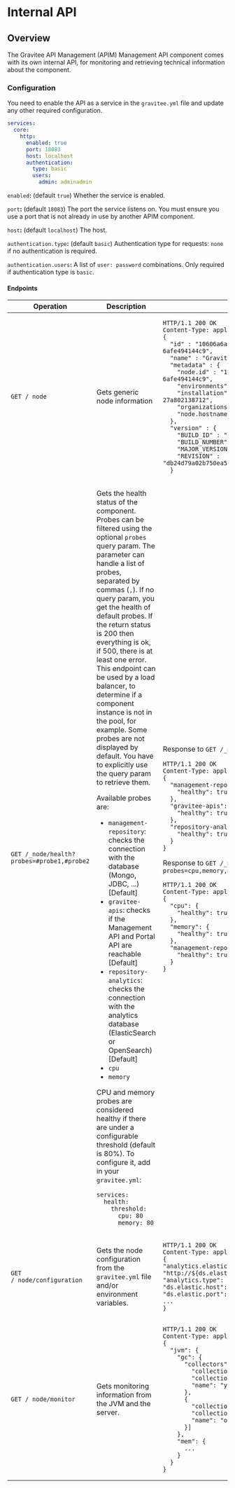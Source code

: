 # Internal API

## Overview

The Gravitee API Management (APIM) Management API component comes with its own internal API, for monitoring and retrieving technical information about the component.

### Configuration

You need to enable the API as a service in the `gravitee.yml` file and update any other required configuration.

```yaml
services:
  core:
    http:
      enabled: true
      port: 18083
      host: localhost
      authentication:
        type: basic
        users:
          admin: adminadmin
```

`enabled`**:** (default `true`) Whether the service is enabled.

`port`**:** (default `18083`) The port the service listens on. You must ensure you use a port that is not already in use by another APIM component.

`host`**:** (default `localhost`) The host.

`authentication.type`**:** (default `basic`) Authentication type for requests: `none` if no authentication is required.

`authentication.users`**:** A list of `user: password` combinations. Only required if authentication type is `basic`.

#### Endpoints
<table data-full-width="true">
  <thead>
    <tr>
      <th>Operation</th>
      <th>Description</th>
      <th>Example</th>
    </tr>
  </thead>
  <tbody>
    <tr>
      <td>
        <pre data-overflow="wrap"><code>GET /_node</code></pre>
      </td>
      <td>
        Gets generic node information
      </td>
      <td>
        <pre data-overflow="wrap"><code>HTTP/1.1 200 OK
Content-Type: application/json
{
  "id" : "10606a6a-fe49-4144-a06a-6afe494144c9",
  "name" : "Gravitee.io - Rest APIs",
  "metadata" : {
    "node.id" : "10606a6a-fe49-4144-a06a-6afe494144c9",
    "environments" : [ ],
    "installation" : "257ee127-a802-4387-bee1-27a802138712",
    "organizations" : [ ],
    "node.hostname" : "my-host"
  },
  "version" : {
    "BUILD_ID" : "547139",
    "BUILD_NUMBER" : "547139",
    "MAJOR_VERSION" : "4.1.6",
    "REVISION" : "db24d79a02b750ea5691d169d5c95032c1fc5a45"
  }</code></pre>
      </td>
    </tr>
    <tr>
      <td>
        <pre data-overflow="wrap"><code>GET /_node/health?probes=#probe1,#probe2</code></pre>
      </td>
      <td>
        <p>Gets the health status of the component. Probes can be filtered using the optional <code>probes</code> query
          param. The parameter can handle a list of probes, separated by commas (<code>,</code>). If no query param, you
          get the health of default probes. If the return status is 200 then everything is ok, if 500, there is at least one
          error. This endpoint can be used by a load balancer, to determine if a component instance is not in the pool,
          for example. Some probes are not displayed by default. You have to explicitly use the query param to retrieve them.</p>
        <p>Available probes are:</p>
        <ul>
            <li><code>management-repository</code>: checks the connection with the database (Mongo, JDBC, ...) [Default]</li>
            <li><code>gravitee-apis</code>: checks if the Management API and Portal API are reachable [Default]</li>
            <li><code>repository-analytics</code>: checks the connection with the analytics database (ElasticSearch or OpenSearch) [Default]</li>
            <li><code>cpu</code></li>
            <li><code>memory</code></li>
        </ul>
        <p>CPU and memory probes are considered healthy if there are under a configurable threshold (default is 80%). To
          configure it, add in your <code>gravitee.yml</code>:</p>
        <p>
<pre data-overflow="wrap"><code>services:
  health:
    threshold:
      cpu: 80
      memory: 80</code></pre>
        </p>
      </td>
      <td>
        <p>Response to <code>GET /_node/health</code></p>
        <pre><code>HTTP/1.1 200 OK
Content-Type: application/json
{
  "management-repository": {
    "healthy": true
  },
  "gravitee-apis": {
    "healthy": true
  },
  "repository-analytics": {
    "healthy": true
  }
}</code></pre>
        <p>Response to <code>GET /_node/health?probes=cpu,memory,management-repository</code></p>
        <pre><code>HTTP/1.1 200 OK
Content-Type: application/json
{
  "cpu": {
    "healthy": true
  },
  "memory": {
    "healthy": true
  },
  "management-repository": {
    "healthy": true
  }
}</code></pre>
      </td>
    </tr>
    <tr>
      <td>
        <pre data-overflow="wrap"><code>GET /_node/configuration</code></pre>
      </td>
      <td>Gets the node configuration from the <code>gravitee.yml</code> file and/or environment variables.</td>
      <td>
        <pre><code>HTTP/1.1 200 OK
Content-Type: application/json
{
"analytics.elasticsearch.endpoints[0]": "http://${ds.elastic.host}:${ds.elastic.port}",
"analytics.type": "elasticsearch",
"ds.elastic.host": "localhost",
"ds.elastic.port": 9200,
...
}</code></pre>
      </td>
    </tr>
    <tr>
      <td>
        <pre class="language-sh" data-overflow="wrap"><code class="lang-sh">GET /_node/monitor</code></pre>
      </td>
      <td>Gets monitoring information from the JVM and the server.</td>
      <td>
        <pre><code>HTTP/1.1 200 OK
Content-Type: application/json
{
  "jvm": {
    "gc": {
      "collectors": [{
        "collectionCount": 7,
        "collectionTime": 98,
        "name": "young"
      },
      {
        "collectionCount": 3,
        "collectionTime": 189,
        "name": "old"
      }]
    },
    "mem": {
      ...
    }
  }
}</code></pre>
      </td>
    </tr>
  </tbody>
</table>
